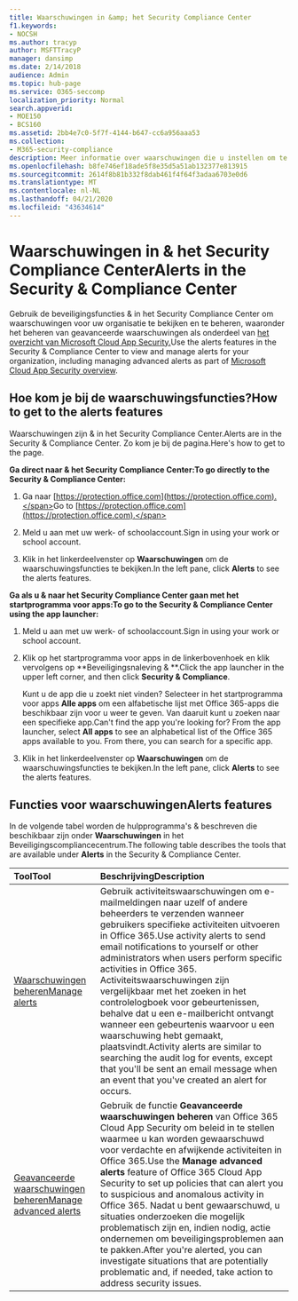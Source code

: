 ```yaml
---
title: Waarschuwingen in &amp; het Security Compliance Center
f1.keywords:
- NOCSH
ms.author: tracyp
author: MSFTTracyP
manager: dansimp
ms.date: 2/14/2018
audience: Admin
ms.topic: hub-page
ms.service: O365-seccomp
localization_priority: Normal
search.appverid:
- MOE150
- BCS160
ms.assetid: 2bb4e7c0-5f7f-4144-b647-cc6a956aaa53
ms.collection:
- M365-security-compliance
description: Meer informatie over waarschuwingen die u instellen om te helpen met beveiliging in Office 365.
ms.openlocfilehash: b8fe746ef18ade5f8e35d5a51ab132377e813915
ms.sourcegitcommit: 2614f8b81b332f8dab461f4f64f3adaa6703e0d6
ms.translationtype: MT
ms.contentlocale: nl-NL
ms.lasthandoff: 04/21/2020
ms.locfileid: "43634614"
---
```

# <a name="alerts-in-the-security-amp-compliance-center"></a><span data-ttu-id="79176-103">Waarschuwingen in &amp; het Security Compliance Center</span><span class="sxs-lookup"><span data-stu-id="79176-103">Alerts in the Security &amp; Compliance Center</span></span>

<span data-ttu-id="79176-104">Gebruik de beveiligingsfuncties &amp; in het Security Compliance Center om waarschuwingen voor uw organisatie te bekijken en te beheren, waaronder het beheren van geavanceerde waarschuwingen als onderdeel van [het overzicht van Microsoft Cloud App Security.](https://docs.microsoft.com/cloud-app-security/what-is-cloud-app-security)</span><span class="sxs-lookup"><span data-stu-id="79176-104">Use the alerts features in the Security &amp; Compliance Center to view and manage alerts for your organization, including managing advanced alerts as part of [Microsoft Cloud App Security overview](https://docs.microsoft.com/cloud-app-security/what-is-cloud-app-security).</span></span>
  
## <a name="how-to-get-to-the-alerts-features"></a><span data-ttu-id="79176-105">Hoe kom je bij de waarschuwingsfuncties?</span><span class="sxs-lookup"><span data-stu-id="79176-105">How to get to the alerts features</span></span>

<span data-ttu-id="79176-106">Waarschuwingen zijn &amp; in het Security Compliance Center.</span><span class="sxs-lookup"><span data-stu-id="79176-106">Alerts are in the Security &amp; Compliance Center.</span></span> <span data-ttu-id="79176-107">Zo kom je bij de pagina.</span><span class="sxs-lookup"><span data-stu-id="79176-107">Here's how to get to the page.</span></span>
  
 <span data-ttu-id="79176-108">**Ga direct naar &amp; het Security Compliance Center:**</span><span class="sxs-lookup"><span data-stu-id="79176-108">**To go directly to the Security &amp; Compliance Center:**</span></span>
  
1. <span data-ttu-id="79176-109">Ga naar [https://protection.office.com](https://protection.office.com).</span><span class="sxs-lookup"><span data-stu-id="79176-109">Go to [https://protection.office.com](https://protection.office.com).</span></span>
    
2. <span data-ttu-id="79176-110">Meld u aan met uw werk- of schoolaccount.</span><span class="sxs-lookup"><span data-stu-id="79176-110">Sign in using your work or school account.</span></span> 
    
3. <span data-ttu-id="79176-111">Klik in het linkerdeelvenster op **Waarschuwingen** om de waarschuwingsfuncties te bekijken.</span><span class="sxs-lookup"><span data-stu-id="79176-111">In the left pane, click **Alerts** to see the alerts features.</span></span> 
    
 <span data-ttu-id="79176-112">**Ga als u &amp; naar het Security Compliance Center gaan met het startprogramma voor apps:**</span><span class="sxs-lookup"><span data-stu-id="79176-112">**To go to the Security &amp; Compliance Center using the app launcher:**</span></span>
  
1. <span data-ttu-id="79176-113">Meld u aan met uw werk- of schoolaccount.</span><span class="sxs-lookup"><span data-stu-id="79176-113">Sign in using your work or school account.</span></span> 
    
2. <span data-ttu-id="79176-114">Klik op het startprogramma voor apps in de linkerbovenhoek en klik vervolgens op \*\*Beveiligingsnaleving &amp; \*\*.</span><span class="sxs-lookup"><span data-stu-id="79176-114">Click the app launcher  in the upper left corner, and then click **Security &amp; Compliance**.</span></span>
    
    <span data-ttu-id="79176-p102">Kunt u de app die u zoekt niet vinden? Selecteer in het startprogramma voor apps **Alle apps** om een alfabetische lijst met Office 365-apps die beschikbaar zijn voor u weer te geven. Van daaruit kunt u zoeken naar een specifieke app.</span><span class="sxs-lookup"><span data-stu-id="79176-p102">Can't find the app you're looking for? From the app launcher, select **All apps** to see an alphabetical list of the Office 365 apps available to you. From there, you can search for a specific app.</span></span> 
    
3. <span data-ttu-id="79176-118">Klik in het linkerdeelvenster op **Waarschuwingen** om de waarschuwingsfuncties te bekijken.</span><span class="sxs-lookup"><span data-stu-id="79176-118">In the left pane, click **Alerts** to see the alerts features.</span></span> 
    
## <a name="alerts-features"></a><span data-ttu-id="79176-119">Functies voor waarschuwingen</span><span class="sxs-lookup"><span data-stu-id="79176-119">Alerts features</span></span>

<span data-ttu-id="79176-120">In de volgende tabel worden de hulpprogramma's &amp; beschreven die beschikbaar zijn onder **Waarschuwingen** in het Beveiligingscompliancecentrum.</span><span class="sxs-lookup"><span data-stu-id="79176-120">The following table describes the tools that are available under **Alerts** in the Security &amp; Compliance Center.</span></span> 
  
|<span data-ttu-id="79176-121">**Tool**</span><span class="sxs-lookup"><span data-stu-id="79176-121">**Tool**</span></span>|<span data-ttu-id="79176-122">**Beschrijving**</span><span class="sxs-lookup"><span data-stu-id="79176-122">**Description**</span></span>|
|:-----|:-----|
|[<span data-ttu-id="79176-123">Waarschuwingen beheren</span><span class="sxs-lookup"><span data-stu-id="79176-123">Manage alerts</span></span>](../../compliance/create-activity-alerts.md) <br/> |<span data-ttu-id="79176-124">Gebruik activiteitswaarschuwingen om e-mailmeldingen naar uzelf of andere beheerders te verzenden wanneer gebruikers specifieke activiteiten uitvoeren in Office 365.</span><span class="sxs-lookup"><span data-stu-id="79176-124">Use activity alerts to send email notifications to yourself or other administrators when users perform specific activities in Office 365.</span></span> <span data-ttu-id="79176-125">Activiteitswaarschuwingen zijn vergelijkbaar met het zoeken in het controlelogboek voor gebeurtenissen, behalve dat u een e-mailbericht ontvangt wanneer een gebeurtenis waarvoor u een waarschuwing hebt gemaakt, plaatsvindt.</span><span class="sxs-lookup"><span data-stu-id="79176-125">Activity alerts are similar to searching the audit log for events, except that you'll be sent an email message when an event that you've created an alert for occurs.</span></span>  <br/> |
|[<span data-ttu-id="79176-126">Geavanceerde waarschuwingen beheren</span><span class="sxs-lookup"><span data-stu-id="79176-126">Manage advanced alerts </span></span>](https://docs.microsoft.com/cloud-app-security/what-is-cloud-app-security) <br/> |<span data-ttu-id="79176-127">Gebruik de functie **Geavanceerde waarschuwingen beheren** van Office 365 Cloud App Security om beleid in te stellen waarmee u kan worden gewaarschuwd voor verdachte en afwijkende activiteiten in Office 365.</span><span class="sxs-lookup"><span data-stu-id="79176-127">Use the **Manage advanced alerts** feature of Office 365 Cloud App Security to set up policies that can alert you to suspicious and anomalous activity in Office 365.</span></span> <span data-ttu-id="79176-128">Nadat u bent gewaarschuwd, u situaties onderzoeken die mogelijk problematisch zijn en, indien nodig, actie ondernemen om beveiligingsproblemen aan te pakken.</span><span class="sxs-lookup"><span data-stu-id="79176-128">After you're alerted, you can investigate situations that are potentially problematic and, if needed, take action to address security issues.</span></span>  <br/> |
   


